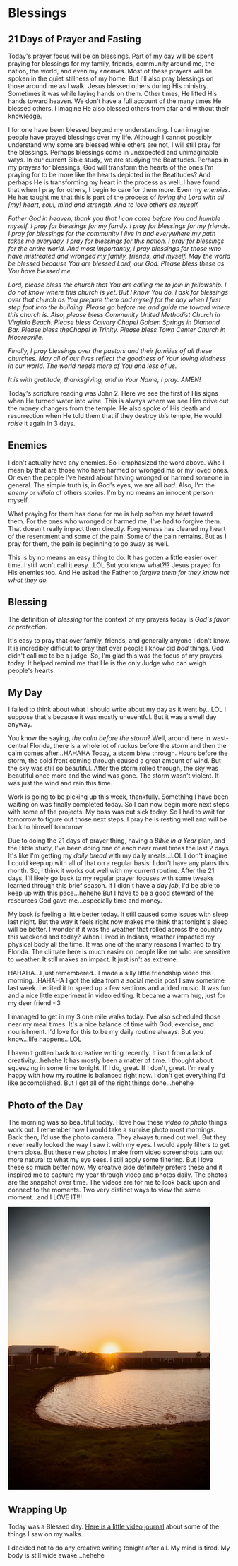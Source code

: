 # Blessings

## 21 Days of Prayer and Fasting

Today's prayer focus will be on blessings. Part of my day will be spent praying for blessings for my family, friends, community around me, the nation, the world, and even my *enemies*. Most of these prayers will be spoken in the quiet stillness of my home. But I'll also pray blessings on those around me as I walk. Jesus blessed others during His ministry. Sometimes it was while laying hands on them. Other times, He lifted His hands toward heaven. We don't have a full account of the many times He blessed others. I imagine He also blessed others from afar and without their knowledge.

I for one have been blessed beyond my understanding. I can imagine people have prayed blessings over my life. Although I cannot possibly understand why some are blessed while others are not, I will still pray for the blessings. Perhaps blessings come in unexpected and unimaginable ways. In our current Bible study, we are studying the Beatitudes. Perhaps in my prayers for blessings, God will transform the hearts of the ones I'm praying for to be more like the hearts depicted in the Beatitudes? And perhaps He is transforming my heart in the process as well. I have found that when I pray for others, I begin to care for them more. Even my *enemies*. He has taught me that this is part of the process of *loving the Lord with all [my] heart, soul, mind and strength. And to love others as myself.*

*Father God in heaven, thank you that I can come before You and humble myself. I pray for blessings for my family. I pray for blessings for my friends. I pray for blessings for the community I live in and everywhere my path takes me everyday. I pray for blessings for this nation. I pray for blessings for the entire world. And most importantly, I pray blessings for those who have mistreated and wronged my family, friends, and myself. May the world be blessed because You are blessed Lord, our God. Please bless these as You have blessed me.*

*Lord, please bless the church that You are calling me to join in fellowship. I do not know where this church is yet. But I know You do. I ask for blessings over that church as You prepare them and myself for the day when I first step foot into the building. Please go before me and guide me toward where this church is. Also, please bless Community United Methodist Church in Virginia Beach. Please bless Calvary Chapel Golden Springs in Diamond Bar. Please bless theChapel in Trinity. Please bless Town Center Church in Mooresville.*

*Finally, I pray blessings over the pastors and their families of all these churches. May all of our lives reflect the goodness of Your loving kindness in our world. The world needs more of You and less of us.*

*It is with gratitude, thanksgiving, and in Your Name, I pray. AMEN!*

Today's scripture reading was John 2. Here we see the first of His signs when He turned water into wine. This is always where we see Him drive out the money changers from the temple. He also spoke of His death and resurrection when He told them that if they destroy *this* temple, He would *raise* it again in 3 days.

## Enemies

I don't actually have any enemies. So I emphasized the word above. Who I mean by that are those who have harmed or wronged me or my loved ones. Or even the people I've heard about having wronged or harmed someone in general. The simple truth is, in God's eyes, we are all *bad*. Also, I'm the *enemy* or *villain* of others stories. I'm by no means an innocent person myself.

What praying for them has done for me is help soften my heart toward them. For the ones who wronged or harmed me, I've had to forgive them. That doesn't really impact them directly. Forgiveness has cleared my heart of the resentment and some of the pain. Some of the pain remains. But as I pray for them, the pain is beginning to go away as well.

This is by no means an easy thing to do. It has gotten a little easier over time. I still won't call it easy...LOL But you know what?!? Jesus prayed for His enemies too. And He asked the Father to *forgive them for they know not what they do.*

## Blessing

The definition of *blessing* for the context of my prayers today is *God's favor or protection*.

It's easy to pray that over family, friends, and generally anyone I don't know. It is incredibly difficult to pray that over people I know did *bad* things. God didn't call me to be a judge. So, I'm glad this was the focus of my prayers today. It helped remind me that He is the only Judge who can weigh people's hearts.

## My Day

I failed to think about what I should write about my day as it went by...LOL I suppose that's because it was mostly uneventful. But it was a swell day anyway.

You know the saying, *the calm before the storm*? Well, around here in west-central Florida, there is a whole lot of ruckus before the storm and then the calm comes after...HAHAHA Today, a storm blew through. Hours before the storm, the cold front coming through caused a great amount of wind. But the sky was still so beautiful. After the storm rolled through, the sky was beautiful once more and the wind was gone. The storm wasn't violent. It was just the wind and rain this time.

Work is going to be picking up this week, thankfully. Something I have been waiting on was finally completed today. So I can now begin more next steps with some of the projects. My boss was out sick today. So I had to wait for tomorrow to figure out those next steps. I pray he is resting well and will be back to himself tomorrow.

Due to doing the 21 days of prayer thing, having a *Bible in a Year* plan, and the Bible study, I've been doing one of each near meal times the last 2 days. It's like I'm getting my *daily bread* with my daily meals...LOL I don't imagine I could keep up with all of that on a regular basis. I don't have any plans this month. So, I think it works out well with my current routine. After the 21 days, I'll likely go back to my regular prayer focuses with some tweaks learned through this brief season. If I didn't have a *day job*, I'd be able to keep up with this pace...hehehe But I have to be a good steward of the resources God gave me...especially time and money.

My back is feeling a little better today. It still caused some issues with sleep last night. But the way it feels right now makes me think that tonight's sleep will be better. I wonder if it was the weather that rolled across the country this weekend and today? When I lived in Indiana, weather impacted my physical body all the time. It was one of the many reasons I wanted to try Florida. The climate here is much easier on people like me who are sensitive to weather. It still makes an impact. It just isn't as extreme.

HAHAHA...I just remembered...I made a silly little friendship video this morning...HAHAHA I got the idea from a social media post I saw sometime last week. I edited it to speed up a few sections and added music. It was fun and a nice little experiment in video editing. It became a warm hug, just for my deer friend <3

I managed to get in my 3 one mile walks today. I've also scheduled those near my meal times. It's a nice balance of time with God, exercise, and nourishment. I'd love for this to be my daily routine always. But you know...life happens...LOL

I haven't gotten back to creative writing recently. It isn't from a lack of creativity...hehehe It has mostly been a matter of time. I thought about squeezing in some time tonight. If I do, great. If I don't, great. I'm really happy with how my routine is balanced right now. I don't get everything I'd like accomplished. But I get all of the right things done...hehehe

## Photo of the Day

The morning was so beautiful today. I love how these *video to photo* things work out. I remember how I would take a sunrise photo most mornings. Back then, I'd use the photo camera. They always turned out well. But they never really looked the way I saw it with my eyes. I would apply filters to get them close. But these new photos I make from video screenshots turn out more natural to what my eye sees. I still apply some filtering. But I love these so much better now. My creative side definitely prefers these and it inspired me to capture my year through video and photos daily. The photos are the snapshot over time. The videos are for me to look back upon and connect to the moments. Two very distinct ways to view the same moment...and I LOVE IT!!!

![Sunrise](./media/IMG_4915.jpeg)

## Wrapping Up

Today was a Blessed day. [Here is a little video journal](https://youtube.com/shorts/hBfBbDFEKS4) about some of the things I saw on my walks.

I decided not to do any creative writing tonight after all. My mind is tired. My body is still wide awake...hehehe